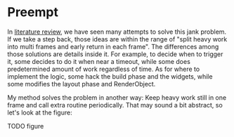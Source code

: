 # Preempt

In [literature review](../review/summary), we have seen many attempts to solve this jank problem. If we take a step back, those ideas are within the range of "split heavy work into multi frames and early return in each frame". The differences among those solutions are details inside it. For example, to decide when to trigger it, some decides to do it when near a timeout, while some does predetermined amount of work regardless of time. As for where to implement the logic, some hack the build phase and the widgets, while some modifies the layout phase and RenderObject.

My method solves the problem in another way: Keep heavy work still in one frame and call extra routine periodically. That may sound a bit abstract, so let's look at the figure:

TODO figure


